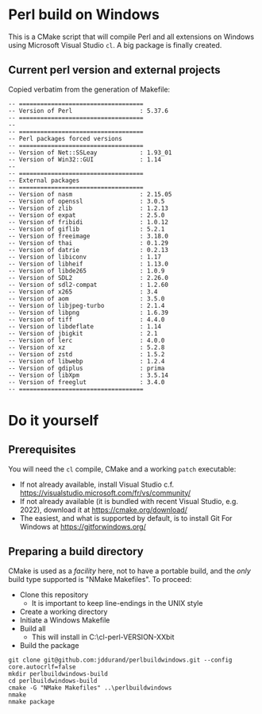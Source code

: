 # Perl build on Windows

This is a CMake script that will compile Perl and all extensions on Windows using Microsoft Visual Studio `cl`. A big package is finally created.

## Current perl version and external projects

Copied verbatim from the generation of Makefile:

```
-- ===================================
-- Version of Perl                   : 5.37.6
-- ===================================
--
-- ===================================
-- Perl packages forced versions
-- ===================================
-- Version of Net::SSLeay            : 1.93_01
-- Version of Win32::GUI             : 1.14
--
-- ===================================
-- External packages
-- ===================================
-- Version of nasm                   : 2.15.05
-- Version of openssl                : 3.0.5
-- Version of zlib                   : 1.2.13
-- Version of expat                  : 2.5.0
-- Version of fribidi                : 1.0.12
-- Version of giflib                 : 5.2.1
-- Version of freeimage              : 3.18.0
-- Version of thai                   : 0.1.29
-- Version of datrie                 : 0.2.13
-- Version of libiconv               : 1.17
-- Version of libheif                : 1.13.0
-- Version of libde265               : 1.0.9
-- Version of SDL2                   : 2.26.0
-- Version of sdl2-compat            : 1.2.60
-- Version of x265                   : 3.4
-- Version of aom                    : 3.5.0
-- Version of libjpeg-turbo          : 2.1.4
-- Version of libpng                 : 1.6.39
-- Version of tiff                   : 4.4.0
-- Version of libdeflate             : 1.14
-- Version of jbigkit                : 2.1
-- Version of lerc                   : 4.0.0
-- Version of xz                     : 5.2.8
-- Version of zstd                   : 1.5.2
-- Version of libwebp                : 1.2.4
-- Version of gdiplus                : prima
-- Version of libXpm                 : 3.5.14
-- Version of freeglut               : 3.4.0
-- ===================================
```

# Do it yourself

## Prerequisites

You will need the `cl` compile, CMake and a working `patch` executable:

* If not already available, install Visual Studio c.f. https://visualstudio.microsoft.com/fr/vs/community/
* If not already available (it is bundled with recent Visual Studio, e.g. 2022), download it at https://cmake.org/download/
* The easiest, and what is supported by default, is to install Git For Windows at https://gitforwindows.org/

## Preparing a build directory

CMake is used as a _facility_ here, not to have a portable build, and the _only_ build type supported is "NMake Makefiles". To proceed:

* Clone this repository
	* It is important to keep line-endings in the UNIX style
* Create a working directory
* Initiate a Windows Makefile 
* Build all
	* This will install in C:\cl-perl-VERSION-XXbit
* Build the package

```
git clone git@github.com:jddurand/perlbuildwindows.git --config core.autocrlf=false
mkdir perlbuildwindows-build
cd perlbuildwindows-build
cmake -G "NMake Makefiles" ..\perlbuildwindows
nmake
nmake package
```
